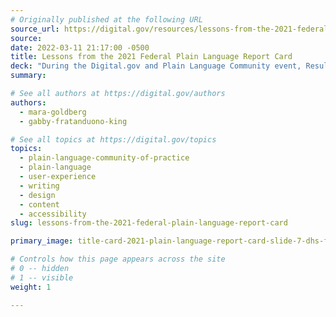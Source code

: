 ```yaml
---
# Originally published at the following URL
source_url: https://digital.gov/resources/lessons-from-the-2021-federal-plain-language-report-card/
source: 
date: 2022-03-11 21:17:00 -0500
title: Lessons from the 2021 Federal Plain Language Report Card
deck: "During the Digital.gov and Plain Language Community event, Results of the 2021 Federal Report Card, speaker David Lipscomb gave examples of web content that received both high and low scores in the 2021 Plain Language Report Card. Here’s what we learned."
summary: 

# See all authors at https://digital.gov/authors
authors:
  - mara-goldberg
  - gabby-fratanduono-king

# See all topics at https://digital.gov/topics
topics:
  - plain-language-community-of-practice
  - plain-language
  - user-experience
  - writing
  - design
  - content
  - accessibility
slug: lessons-from-the-2021-federal-plain-language-report-card

primary_image: title-card-2021-plain-language-report-card-slide-7-dhs-foia

# Controls how this page appears across the site
# 0 -- hidden
# 1 -- visible
weight: 1

---
```

